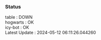 ### Status


table : DOWN  
hogwarts : OK  
icy-bot : OK  
Latest Update : 2024-05-12 06:11:26.044260
